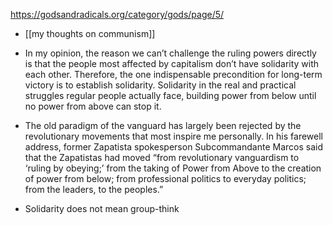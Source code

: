 https://godsandradicals.org/category/gods/page/5/

-	[[my thoughts on communism]]

-	In my opinion, the reason we can’t challenge the ruling powers directly is that the people most affected by capitalism don’t have solidarity with each other. Therefore, the one indispensable precondition for long-term victory is to establish solidarity. Solidarity in the real and practical struggles regular people actually face, building power from below until no power from above can stop it.

-	The old paradigm of the vanguard has largely been rejected by the revolutionary movements that most inspire me personally. In his farewell address, former Zapatista spokesperson Subcommandante Marcos said that the Zapatistas had moved “from revolutionary vanguardism to ‘ruling by obeying;’ from the taking of Power from Above to the creation of power from below; from professional politics to everyday politics; from the leaders, to the peoples.”

-	Solidarity does not mean group-think


